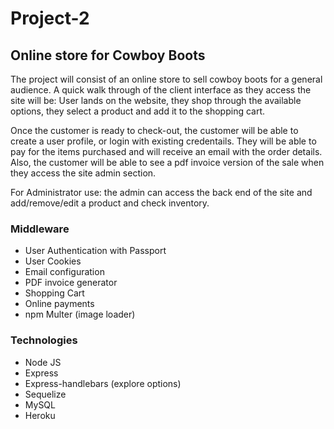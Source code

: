 # Project-2

## Online store for Cowboy Boots
The project will consist of an online store to sell cowboy boots for a general audience. A quick walk through of the client interface as they access the site will be: User lands on the website, they shop through the available options, they select a product and add it to the shopping cart.

Once the customer is ready to check-out, the customer will be able to create a user profile, or login with existing credentails.
They will be able to pay for the items purchased and will receive an email with the order details. Also, the customer will be able to see a pdf invoice version of the sale when they access the site admin section.

For Administrator use: the admin can access the back end of the site and add/remove/edit a product and check inventory.

### Middleware
- User Authentication with Passport
- User Cookies
- Email configuration
- PDF invoice generator
- Shopping Cart 
- Online payments
- npm Multer (image loader)

### Technologies 
- Node JS
- Express
- Express-handlebars (explore options)
- Sequelize
- MySQL
- Heroku

